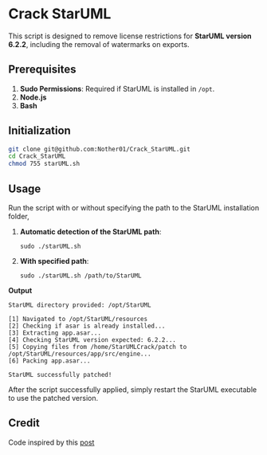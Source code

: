 
# Crack StarUML

This script is designed to remove license restrictions for **StarUML version 6.2.2**, including the removal of watermarks on exports.

## Prerequisites
1.  **Sudo Permissions**: Required if StarUML is installed in `/opt`.
1. **Node.js**  
3. **Bash**

## Initialization
   ```bash
   git clone git@github.com:Nother01/Crack_StarUML.git
   cd Crack_StarUML
   chmod 755 starUML.sh
```   

## Usage
Run the script with or without specifying the path to the StarUML installation folder, 

 1. **Automatic detection of the StarUML path**:    
	 ```
    sudo ./starUML.sh
	```
2.  **With specified path**:
	  ```
    sudo ./starUML.sh /path/to/StarUML
	```
**Output**	
```
StarUML directory provided: /opt/StarUML

[1] Navigated to /opt/StarUML/resources
[2] Checking if asar is already installed...
[3] Extracting app.asar...
[4] Checking StarUML version expected: 6.2.2...
[5] Copying files from /home/StarUMLCrack/patch to /opt/StarUML/resources/app/src/engine...
[6] Packing app.asar...

StarUML successfully patched!
```
After the script successfully applied, simply restart the StarUML executable to use the patched version.
## Credit
Code inspired by this [post](https://gist.github.com/trandaison/40b1d83618ae8e3d2da59df8c395093a?permalink_comment_id=5079514)

